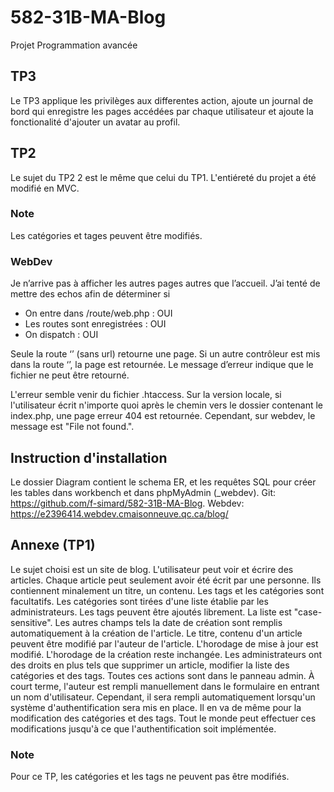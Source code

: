 # 582-31B-MA-Blog
Projet Programmation avancée

## TP3
Le TP3 applique les privilèges aux differentes action, ajoute un journal de bord qui enregistre les pages accédées par chaque utilisateur et ajoute la fonctionalité d'ajouter un avatar au profil.


## TP2
Le sujet du TP2 2 est le même que celui du TP1. L'entiéreté du projet a été modifié en MVC.

### Note
Les catégories et tages peuvent être modifiés.

### WebDev
Je n’arrive pas à afficher les autres pages autres que l’accueil.
J’ai tenté de mettre des echos afin de déterminer si
* On entre dans /route/web.php : OUI
* Les routes sont enregistrées : OUI
* On dispatch : OUI

Seule la route ‘’ (sans url) retourne une page. Si un autre contrôleur est mis dans la route ‘’, la page est retournée.
Le message d’erreur indique que le fichier ne peut être retourné.

L'erreur semble venir du fichier .htaccess. Sur la version locale, si l'utilisateur écrit n'importe quoi après le chemin vers le dossier contenant le index.php, une page erreur 404 est retournée. Cependant, sur webdev, le message est "File not found.".

## Instruction d'installation

Le dossier Diagram contient le schema ER, et les requêtes SQL pour créer les tables dans workbench et dans phpMyAdmin (_webdev).
Git: https://github.com/f-simard/582-31B-MA-Blog.
Webdev: https://e2396414.webdev.cmaisonneuve.qc.ca/blog/


## Annexe (TP1)
Le sujet choisi est un site de blog.
L'utilisateur peut voir et écrire des articles.
Chaque article peut seulement avoir été écrit par une personne. Ils contiennent minalement un titre, un contenu. Les tags et les catégories sont facultatifs. Les catégories sont tirées d'une liste établie par les administrateurs. Les tags peuvent être ajoutés librement. La liste est "case-sensitive". Les autres champs tels la date de création sont remplis automatiquement à la création de l'article.
Le titre, contenu d'un article peuvent être modifié par l'auteur de l'article. L'horodage de mise à jour est modifié. L'horodage de la création reste inchangée.
Les administrateurs ont des droits en plus tels que supprimer un article, modifier la liste des catégories et des tags. Toutes ces actions sont dans le panneau admin.
À court terme, l'auteur est rempli manuellement dans le formulaire en entrant un nom d'utilisateur. Cependant, il sera rempli automatiquement lorsqu'un système d'authentification sera mis en place.
Il en va de même pour la modification des catégories et des tags. Tout le monde peut effectuer ces modifications jusqu'à ce que l'authentification soit implémentée.


### Note
Pour ce TP, les catégories et les tags ne peuvent pas être modifiés.

